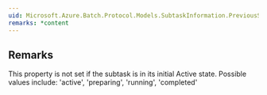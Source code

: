 ```yaml
---  
uid: Microsoft.Azure.Batch.Protocol.Models.SubtaskInformation.PreviousState  
remarks: *content  
---  
```

  
## Remarks  
 This property is not set if the subtask is in its initial Active             state. Possible values include: 'active', 'preparing', 'running',             'completed'